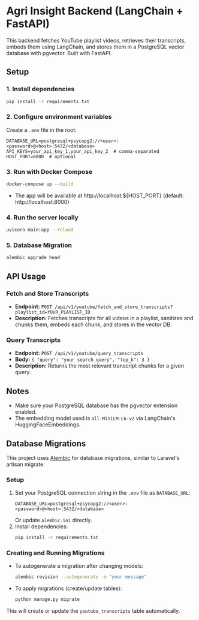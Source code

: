 # Agri Insight Backend (LangChain + FastAPI)

This backend fetches YouTube playlist videos, retrieves their transcripts, embeds them using LangChain, and stores them in a PostgreSQL vector database with pgvector. Built with FastAPI.

## Setup

### 1. Install dependencies
```bash
pip install -r requirements.txt
```

### 2. Configure environment variables
Create a `.env` file in the root:
```env
DATABASE_URL=postgresql+psycopg2://<user>:<password>@<host>:5432/<database>
API_KEYS=your_api_key_1,your_api_key_2  # comma-separated
HOST_PORT=8000  # optional
```

### 3. Run with Docker Compose
```bash
docker-compose up --build
```
- The app will be available at http://localhost:${HOST_PORT} (default: http://localhost:8000)

### 4. Run the server locally
```bash
uvicorn main:app --reload
```

### 5. Database Migration
```bash
alembic upgrade head
```

## API Usage

### Fetch and Store Transcripts
- **Endpoint:** `POST /api/v1/youtube/fetch_and_store_transcripts?playlist_id=YOUR_PLAYLIST_ID`
- **Description:** Fetches transcripts for all videos in a playlist, sanitizes and chunks them, embeds each chunk, and stores in the vector DB.

### Query Transcripts
- **Endpoint:** `POST /api/v1/youtube/query_transcripts`
- **Body:** `{ "query": "your search query", "top_k": 3 }`
- **Description:** Returns the most relevant transcript chunks for a given query.

## Notes
- Make sure your PostgreSQL database has the pgvector extension enabled.
- The embedding model used is `all-MiniLM-L6-v2` via LangChain's HuggingFaceEmbeddings.

## Database Migrations

This project uses [Alembic](https://alembic.sqlalchemy.org/) for database migrations, similar to Laravel's artisan migrate.

### Setup
1. Set your PostgreSQL connection string in the `.env` file as `DATABASE_URL`:
   ```env
   DATABASE_URL=postgresql+psycopg2://<user>:<password>@<host>:5432/<database>
   ```
   Or update `alembic.ini` directly.
2. Install dependencies:
   ```bash
   pip install -r requirements.txt
   ```

### Creating and Running Migrations
- To autogenerate a migration after changing models:
  ```bash
  alembic revision --autogenerate -m "your message"
  ```
- To apply migrations (create/update tables):
  ```bash
  python manage.py migrate
  ```

This will create or update the `youtube_transcripts` table automatically.

